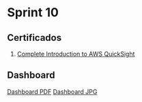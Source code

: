 # Sprint 10

## Certificados
1. [Complete Introduction to AWS QuickSight](/Sprint10/Certificados/Complete%20Introduction%20to%20AWS%20QuickSight.jpg)


## Dashboard
[Dashboard PDF](/Sprint10/Edmilson%20Filho%20-%20Filmes%20de%20Romance%20-%20Evolução%20entre%20as%20decadas%20de%201950-2020.pdf)
[Dashboard JPG](/Sprint10/Edmilson%20Filho%20-%20Filmes%20de%20Romance%20-%20Evolução%20entre%20as%20decadas%20de%201950-2020.jpg)
